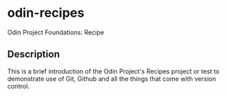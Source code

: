 # odin-recipes
Odin Project Foundations: Recipe

## Description
This is a brief introduction of the Odin Project's Recipes project or test to demonstrate use of Git, Github and all the things that come with version control.
